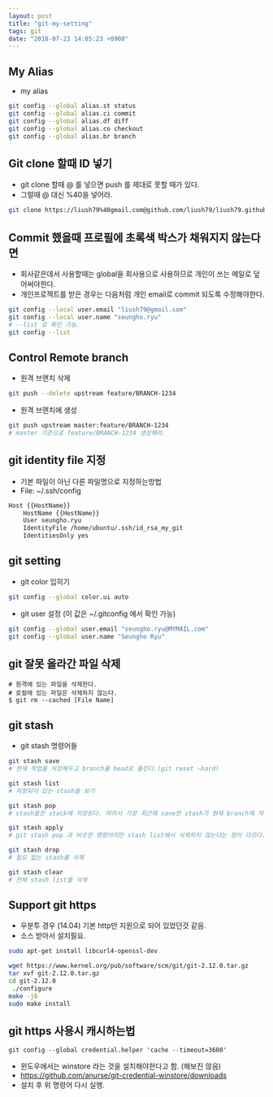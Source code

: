 ```yaml
---
layout: post
title: "git-my-setting"
tags: git
date: "2018-07-23 14:05:23 +0900"
---
```


## My Alias
* my alias
```sh
git config --global alias.st status
git config --global alias.ci commit
git config --global alias.df diff
git config --global alias.co checkout
git config --global alias.br branch
```

## Git clone 할때 ID 넣기
* git clone 할때 @ 를 넣으면 push 를 제대로 못할 때가 있다.
* 그럴때 @ 대신 %40을 넣어라.
```sh
git clone https://liush79%40gmail.com@github.com/liush79/liush79.github.io.git
````

## Commit 했을때 프로필에 초록색 박스가 채워지지 않는다면
* 회사같은데서 사용할때는 global을 회사용으로 사용하므로 개인이 쓰는 메일로 덮어써야한다.
* 개인프로젝트를 받은 경우는 다음처럼 개인 email로 commit 되도록 수정해야한다.
```sh
git config --local user.email "liush79@gmail.com"
git config --local user.name "seungho.ryu"
# --list 로 확인 가능.
git config --list
``` 

## Control Remote branch
* 원격 브랜치 삭제
```sh
git push --delete upstream feature/BRANCH-1234
```
* 원격 브랜치에 생성
```sh
git push upstream master:feature/BRANCH-1234
# master 기준으로 feature/BRANCH-1234 생성해라.
```

## git identity file 지정
* 기본 파일이 아닌 다른 파일명으로 지정하는방법
* File: ~/.ssh/config
```sh
Host {{HostName}}
    HostName {{HostName}}
    User seungho.ryu
    IdentityFile /home/ubuntu/.ssh/id_rsa_my_git
    IdentitiesOnly yes
```

## git setting
* git color 입히기
```sh
git config --global color.ui auto
```
* git user 설정 (이 값은 ~/.gitconfig 에서 확인 가능)
```sh
git config --global user.email "seungho.ryu@MYMAIL.com"
git config --global user.name "Seungho Ryu"
```

## git 잘못 올라간 파일 삭제
```shell script
# 원격에 있는 파일을 삭제한다.
# 로컬에 있는 파일은 삭제하지 않는다.
$ git rm --cached [File Name]
```

## git stash
* git stash 명령어들

```sh
git stash save
# 현재 작업을 저장해두고 branch를 head로 돌린다.(git reset –hard)

git stash list
# 저장되어 있는 stash들 보기

git stash pop
# stash들은 stack에 저장된다. 따라서 가장 최근에 save한 stash가 현재 branch에 적용된다.

git stash apply
# git stash pop 과 비슷한 명령어지만 stash list에서 삭제하지 않는다는 점이 다르다.

git stash drop
# 필요 없는 stash를 삭제

git stash clear
# 전체 stash list를 삭제
```

## Support git https
* 우분투 경우 (14.04) 기본 http만 지원으로 되어 있었던것 같음.
* 소스 받아서 설치필요.

```sh
sudo apt-get install libcurl4-openssl-dev

wget https://www.kernel.org/pub/software/scm/git/git-2.12.0.tar.gz
tar xvf git-2.12.0.tar.gz
cd git-2.12.0
 ./configure
make -j8
sudo make install
```

## git https 사용시 캐시하는법
```
git config --global credential.helper 'cache --timeout=3600'
```
* 윈도우에서는 winstore 라는 것을 설치해야한다고 함. (해보진 않음)
* https://github.com/anurse/git-credential-winstore/downloads
* 설치 후 위 명령어 다시 실행.
